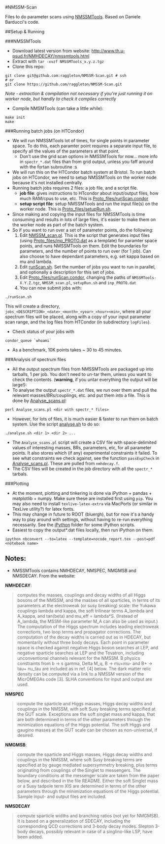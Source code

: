 #NMSSM-Scan

Files to do parameter scans using [NMSSMTools](http://www.th.u-psud.fr/NMHDECAY/nmssmtools.html). Based on Daniele Barducci's code.

##Setup & Running

###NMSSMTools


- Download latest version from website: http://www.th.u-psud.fr/NMHDECAY/nmssmtools.html
- Extract with `tar -xvzf NMSSMTools_x.y.z.tgz`
- Clone this repo:
```
git clone git@github.com:raggleton/NMSSM-Scan.git # ssh
# or
git clone https://github.com/raggleton/NMSSM-Scan.git
```

*Note - extraction & compilation not necessary if you're just running it on worker node, but handly to check it compiles correctly*

- Compile NMSMTools (can take a little while):
```shell
make init
make
```

###Running batch jobs (on HTCondor)
- We will run NMSSMTools lot of times, for single points in parameter space. To do this, each paramter point requires a separate input file, to specify all the values of the parameters at that point.
    - Don't use the grid scan options in NMSSMTools for now... more info in `spectr_*.dat` files than from grid output, unless you faff around with the fortan subroutine :s
- We will run this on the HTCondor batch system at Bristol. To run batch jobs on HTCondor, we need to setup NMSSMTools on the worker node because it's not installed centrally.
- Running batch jobs requires 2 files: a job file, and a script file.
    - **job file**: gives instructions to HTcondor about input/output files, how much RAM/cpus to use, etc. This is [Proto_files/runScan.condor](Proto_files/runScan.condor)
    - **setup script file**: setup NMSSMTools and run the input file(s) on the worker node. This is [Proto_files/setupRun.sh](Proto_files/setupRun.sh).
- Since making and copying the input files for NMSSMTools is time consuming and results in lots of large files, it's easier to make them on the worker node as part of the batch system.
- So if you want to run over a set of parameter points, do the following:
    1. Edit [NMSSM_scan.pl](NMSSM_scan.pl). This is the script that generates input files (using [Proto_files/inp_PROTO.dat](Proto_files/inp_PROTO.dat) as a template) for paramter space points, and runs NMSSMTools on them. Edit the boundaries for parameters, and the number of points to run over (for 1 job). Can also choose to have dependant parameters, e.g. set kappa based on mu and lambda.
    2. Edit [runScan.sh](runScan.sh). Set the number of jobs you want to run in parallel, and optionally a description for this set of jobs.
    3. Edit [Proto_files/runScan.condor](Proto_files/runScan.condor), changing the paths of `NMSSMTools-X.Y.Z.tgz`, `NMSSM_scan.pl`, `setupRun.sh` and `inp_PROTO.dat`
    4. You can now submit jobs with:
```shell
./runScan.sh
```
This will create a directory, `jobs_<DESCRIPTION>_<date>_<month>_<year>_<hour><min>`, where all your spectrum files will be placed, along with a copy of your input parameter scan range, and the log files from HTCondor (in subdirectory `logFiles`).
- Check status of your jobs with
```shell
condor_queue `whoami`
```
- As a benchmark, 10K points takes ~ 30 to 45 minutes.

###Analysis of spectrum files
- All the output spectrum files from NMSSMTools are packaged up into tarballs, 1 per job. You don't need to un-tar them, unless you want to check the contents. (**warning**, if you untar everything the output will be large!):
- To analyse the output `spectr_*.dat` files, we run over them and pull the relevant masses/BRs/couplings, etc. and put them into a file. This is done by [Analyse_scans.pl](Analyse_scans.pl):
```shell
perl Analyse_scans.pl <dir with spectr_* files>
```
- However, for lots of files, it is much easier & faster to run them on batch system. Use the script [analyse.sh](analyse.sh) to do so:
```shell
./analyse.sh <dir 1> <dir 2> ...
```
- The `Analyse_scans.pl` script will create a CSV file with space-delimited values of interesting masses, BRs, parameters, etc, for all parameter points. It also stores which (if any) experimental constraints it failed. To see what constraints we check against, see the function `passExpCheck` in [Analyse_scans.pl](Analyse_scans.pl). These are pulled from `nmhdecay.f`.
- The CSV files will be created in the job directory with all the `spectr_*` tarbals.

###Plotting
- At the moment, plotting and tinkering is done via iPython + pandas + matplotlib + numpy. Make sure these are installed first using `pip`. You may also need to install `texlive-latex-extra` via MacPorts (or similar in TexLive utility?) for latex fonts.
- This may change in future to ROOT (bluergh), but for now it's a handy way to play around with settings, without having to re-run everything necessarily. See the [iPython](iPython) folder for some iPython scripts.
- Easiest to copy the output*.dat files locally, then run iPython on them.

```
ipython nbconvert --to=latex --template=nocode_report.tex --post=pdf <notebook name>
```


## Notes:

- NMSSMTools contains NMHDECAY, NMSPEC, NMGMSB and NMSDECAY. From the website:

__NMHDECAY__:

> computes the masses, couplings and decay widths of all Higgs bosons of the NMSSM, and the masses of all sparticles, in terms of its parameters at the electroweak (or susy breaking) scale: the Yukawa couplings lambda and kappa, the soft trilinear terms A_lambda and A_kappa, and tan(beta) and mu_eff = lambda*S. (Instead of A_lambda, the MSSM-like parameter M_A can also be used as input.) The computation of the Higgs spectrum includes leading electroweak corrections, two loop terms and propagator corrections. The computation of the decay widths is carried out as in HDECAY, but momentarily without three body decays. Each point in parameter space is checked against negative Higgs boson searches at LEP, and negative sparticle searches at LEP and the Tevatron, including unconventional channels relevant for the NMSSM. B physics constraints from b -> s gamma, Delta M_q, B -> mu+mu- and B+ -> tau+ nu_tau are included as in ref. [4] below. The dark matter relic density can be computed via a link to a NMSSM version of the MicrOMEGAs code [3]. SLHA conventions for input and output are used.

__NMSPEC__

> compute the sparticle and Higgs masses, Higgs decay widths and couplings in the NMSSM, with soft Susy breaking terms specified at the GUT scale. Exceptions are the soft singlet mass and kappa, that are both determined in terms of the other parameters through the minimization equations of the Higgs potential. The soft Higgs and gaugino masses at the GUT scale can be chosen as non-universal, if desired.

__NMGMSB__:

> compute the sparticle and Higgs masses, Higgs decay widths and couplings in the NMSSM, where soft Susy breaking terms are specified at by gauge mediated supersymmetry breaking, plus terms originating from couplings of the Singlet to messengers. The boundary conditions at the messenger scale are taken from the paper below, and described in the file README. Either the soft Singlet mass or a Susy tadpole term XIS are determined in terms of the other parameters through the minimization equations of the Higgs potential. Sample input- and output files are included.

__NMSDECAY__

> compute sparticle widths and branching ratios (not yet for NMGMSB). It is based on a generalization of SDECAY, including the corresponding QCD corrections and 3-body decay modes. Slepton 3-body decays, possibly relevant in case of a singlino-like LSP, have been added.
